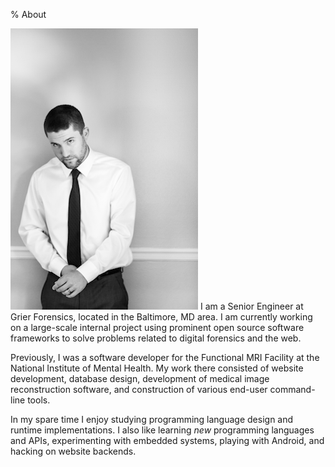 % About

[![](joe.png "Preparing for my wedding reception")](https://github.com/naegelejd)
I am a Senior Engineer at Grier Forensics, located in the Baltimore, MD area.
I am currently working on a large-scale internal project using prominent
open source software frameworks to solve problems related to digital forensics
and the web.

Previously, I was a software developer for the Functional MRI Facility at the
National Institute of Mental Health. My work there consisted of website
development, database design, development of medical image reconstruction
software, and construction of various end-user command-line tools.

In my spare time I enjoy studying programming language design and runtime
implementations. I also like learning *new* programming languages and APIs,
experimenting with embedded systems, playing with Android, and hacking on
website backends.
